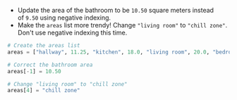 - Update the area of the bathroom to be `10.50` square meters instead of `9.50` using negative indexing.
- Make the `areas` list more trendy! Change `"living room"` to `"chill zone"`. Don't use negative indexing this time.
```Python
# Create the areas list
areas = ["hallway", 11.25, "kitchen", 18.0, "living room", 20.0, "bedroom", 10.75, "bathroom", 9.50]

# Correct the bathroom area
areas[-1] = 10.50

# Change "living room" to "chill zone"
areas[4] = "chill zone"
```
